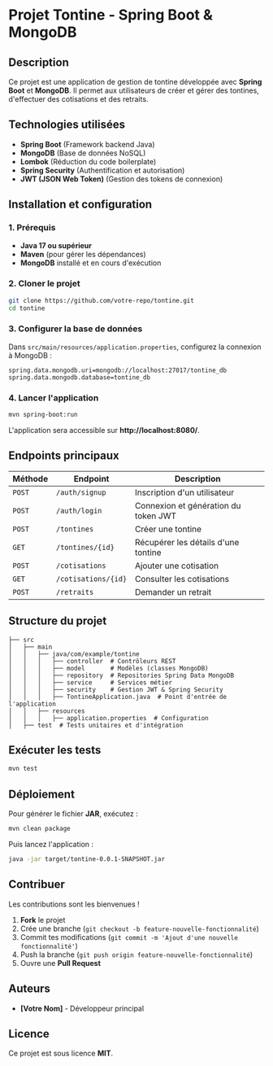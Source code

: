 # Projet Tontine - Spring Boot & MongoDB

## Description
Ce projet est une application de gestion de tontine développée avec **Spring Boot** et **MongoDB**. Il permet aux utilisateurs de créer et gérer des tontines, d'effectuer des cotisations et des retraits.

## Technologies utilisées
- **Spring Boot** (Framework backend Java)
- **MongoDB** (Base de données NoSQL)
- **Lombok** (Réduction du code boilerplate)
- **Spring Security** (Authentification et autorisation)
- **JWT (JSON Web Token)** (Gestion des tokens de connexion)

## Installation et configuration

### 1. Prérequis
- **Java 17 ou supérieur**
- **Maven** (pour gérer les dépendances)
- **MongoDB** installé et en cours d'exécution

### 2. Cloner le projet
```sh
git clone https://github.com/votre-repo/tontine.git
cd tontine
```

### 3. Configurer la base de données
Dans `src/main/resources/application.properties`, configurez la connexion à MongoDB :
```properties
spring.data.mongodb.uri=mongodb://localhost:27017/tontine_db
spring.data.mongodb.database=tontine_db
```

### 4. Lancer l'application
```sh
mvn spring-boot:run
```
L'application sera accessible sur **http://localhost:8080/**.

## Endpoints principaux

| Méthode | Endpoint               | Description                          |
|---------|------------------------|--------------------------------------|
| `POST`  | `/auth/signup`         | Inscription d'un utilisateur        |
| `POST`  | `/auth/login`          | Connexion et génération du token JWT |
| `POST`  | `/tontines`            | Créer une tontine                   |
| `GET`   | `/tontines/{id}`       | Récupérer les détails d'une tontine |
| `POST`  | `/cotisations`         | Ajouter une cotisation              |
| `GET`   | `/cotisations/{id}`    | Consulter les cotisations           |
| `POST`  | `/retraits`            | Demander un retrait                 |

## Structure du projet
```
├── src
│   ├── main
│   │   ├── java/com/example/tontine
│   │   │   ├── controller  # Contrôleurs REST
│   │   │   ├── model       # Modèles (classes MongoDB)
│   │   │   ├── repository  # Repositories Spring Data MongoDB
│   │   │   ├── service     # Services métier
│   │   │   ├── security    # Gestion JWT & Spring Security
│   │   │   ├── TontineApplication.java  # Point d'entrée de l'application
│   │   ├── resources
│   │   │   ├── application.properties  # Configuration
│   ├── test  # Tests unitaires et d'intégration
```

## Exécuter les tests
```sh
mvn test
```

## Déploiement
Pour générer le fichier **JAR**, exécutez :
```sh
mvn clean package
```
Puis lancez l'application :
```sh
java -jar target/tontine-0.0.1-SNAPSHOT.jar
```

## Contribuer
Les contributions sont les bienvenues !

1. **Fork** le projet
2. Crée une branche (`git checkout -b feature-nouvelle-fonctionnalité`)
3. Commit tes modifications (`git commit -m 'Ajout d'une nouvelle fonctionnalité'`)
4. Push la branche (`git push origin feature-nouvelle-fonctionnalité`)
5. Ouvre une **Pull Request**

## Auteurs
- **[Votre Nom]** - Développeur principal

## Licence
Ce projet est sous licence **MIT**.

